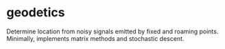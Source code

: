 geodetics
=========

Determine location from noisy signals emitted by fixed and roaming points. Minimally, implements matrix methods and stochastic descent.
